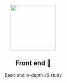 <p align="center">
  <img src="https://user-images.githubusercontent.com/110442250/198600716-462191b1-d9b7-4aac-a452-42f835d0d76e.png" height="148">
  <h2 align="center">Front end 💨</h2>
  <p align="center">Basic and in-depth JS study<p>

  </p>
</p>
